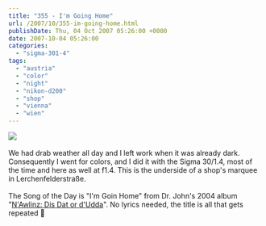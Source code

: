 ```yaml
---
title: "355 - I'm Going Home"
url: /2007/10/355-im-going-home.html
publishDate: Thu, 04 Oct 2007 05:26:00 +0000
date: 2007-10-04 05:26:00
categories: 
  - "sigma-301-4"
tags: 
  - "austria"
  - "color"
  - "night"
  - "nikon-d200"
  - "shop"
  - "vienna"
  - "wien"
---
```

<a href="https://d25zfm9zpd7gm5.cloudfront.net/1200x1200/2007/20071003_200958_nx.jpg"><img src="https://d25zfm9zpd7gm5.cloudfront.net/0600x0600/2007/20071003_200958_nx.jpg"/></a><br/><br/>We had drab weather all day and I left work when it was already dark. Consequently I went for colors, and I did it with the Sigma 30/1.4, most of the time and here as well at f1.4. This is the underside of a shop's marquee in Lerchenfelderstraße.<br/><br/>The Song of the Day is "I'm Goin Home" from Dr. John's 2004 album "<a href="http://www.amazon.com/NAwlinz-Dis-dUdda-Dr-John/dp/B0001XQ6FE" target="_blank">N'Awlinz: Dis Dat or d'Udda</a>". No lyrics needed, the title is all that gets repeated 🙂
